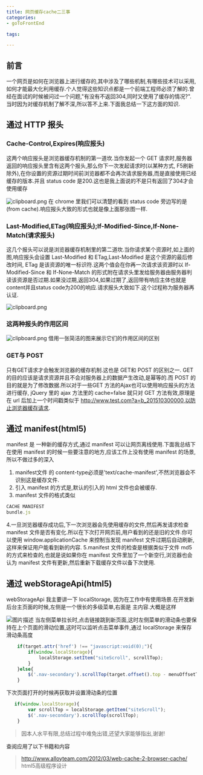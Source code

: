 ```yaml
---
title: 网页缓存cache二三事
categories:
- goToFrontEnd

tags:

---
```


## 前言
一个网页是如何在浏览器上进行缓存的,其中涉及了哪些机制,有哪些技术可以采用,如何才能最大化利用缓存.个人觉得这些知识点都是一个前端工程师必须了解的.曾经在面试的时候被问过一个问题,"有没有不返回304,同时又使用了缓存的情况?".当时因为对缓存机制了解不深,所以答不上来.下面我总结一下这方面的知识.

## 通过 HTTP 报头

### Cache-Control,Expires(响应报头)
这两个响应报头是浏览器缓存机制的第一道坎.当你发起一个 GET 请求时,服务器返回的响应报头里含有这两个报头,那么你下一次发起请求时(以某种方式, F5刷新除外),在你设置的资源过期时间前浏览器都不会再次请求服务器,而是直接使用已经缓存的版本.并且 status code 是200.这也是我上面说的不是只有返回了304才会使用缓存

![clipboard.png](https://segmentfault.com/img/bVqjrp)
在 chrome 里我们可以清楚的看到 status code 旁边写的是(from cache).响应报头大致的形式也就是像上面那张图一样.

### Last-Modified,ETag(响应报头);If-Modified-Since,If-None-Match(请求报头)
这几个报头可以说是浏览器缓存机制里的第二道坎.当你请求某个资源时,如上面的图,响应报头会设置 Last-Modified 和 ETag,Last-Modified 是这个资源的最后修改时间, ETag 是该资源的唯一标识符.这两个值会在你再一次请求该资源时以 If-Modified-Since 和 If-None-Match 的形式附在请求头里发给服务器由服务器判读该资源是否过期.如果没过期,返回304,如果过期了,返回带有响应主体也就是 content并且status code为200的响应.请求报头大致如下.这个过程称为服务器再认证.

![clipboard.png](https://segmentfault.com/img/bVqjrT)

### 这两种报头的作用区间

![clipboard.png](https://segmentfault.com/img/bVqjxa)
借用一张简洁的图来展示它们的作用区间的区别

### GET与 POST
只有GET请求才会触发浏览器的缓存机制.这也是 GET和 POST 的区别之一. GET 的目的应该是请求资源并且不会对服务器上的数据产生改动,是幂等的.而 POST 的目的就是为了修改数据.所以对于一些GET 方法的Ajax也可以使用响应报头的方法进行缓存,  jQuery 里的 ajax 方法里的 cache=false 就只对 GET 方法有效,原理是在 url 后加上一个时间戳类似于 http://www.test.com?a=b_201510300000,以防止浏览器缓存请求.


## 通过 manifest(html5)
manifest 是 一种新的缓存方式,通过 manifest 可以让网页离线使用.下面我总结下在使用 manifest 的时候一些要注意的地方,应该工作上没有使用 manifest 的场景,所以不做过多的深入

 1. manifest文件 的 content-type必须是'text/cache-manifest',不然浏览器会不识别这是缓存文件.
 2. 引入 manifest 的方式是<html lang="en" manifest="hello.manifest">,默认的引入的 html 文件也会被缓存.
 3. manifest 文件的格式类似
```javascript
CACHE MANIFEST
bundle.js
```
 4.一旦浏览器缓存成功后,下一次浏览器会先使用缓存的文件,然后再发请求检查 manifest 文件是否有变化.所以在下次打开网页前,用户看到的还是旧的文件.你可以使用 window.applicationCache 来控制当发现 manifest 文件过期后自动刷新,这样来保证用户能看到新的内容.
 5.manifest 文件的检查是根据类似于文件 md5的方式来检查的,也就是说如果你在 manifest 文件里加了一个新空行,浏览器也会认为 manifest 文件有更新,然后重新下载缓存文件以备下次使用.

## 通过 webStorageApi(html5)
 webStorageApi 我主要讲一下 localStorage, 因为在工作中有使用场景.在开发新后台主页面的时候,左侧是一个很长的多级菜单,右面是 主内容.大概是这样

![图片描述][1]
当左侧菜单拉长时,点击链接跳到新页面,这时左侧菜单的滑动条也要保持在上个页面的滑动位置,这时可以监听点击菜单事件,通过 localStorage 来保存滑动条高度
```javascript
    if(target.attr('href') !== "javascript:void(0);"){
        if(window.localStorage){
            localStorage.setItem("siteScroll", scrollTop);
        }
    }else{
        $('.nav-secondary').scrollTop(target.offset().top - menuOffsetTop);
    }
```
下次页面打开的时候再获取并设置滑动条的位置
```javascript
   if(window.localStorage){
        var scrollTop = localStorage.getItem("siteScroll");
        $('.nav-secondary').scrollTop(scrollTop);
    }
```
> 因本人水平有限,总结过程中难免出错,还望大家能够指出,谢谢!

查阅应用了以下书籍和内容
> http://www.alloyteam.com/2012/03/web-cache-2-browser-cache/
> html5高级程序设计


  [1]: https://segmentfault.com/img/bVqFvn